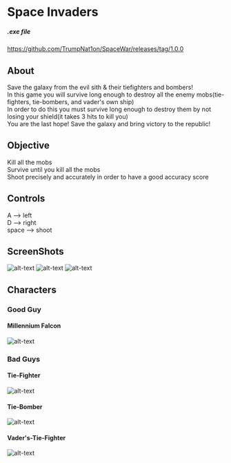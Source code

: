 # Space Invaders

##### .exe file
https://github.com/TrumpNat1on/SpaceWar/releases/tag/1.0.0
## About
Save the galaxy from the evil sith & their tiefighters and bombers!  
In this game you will survive long enough to destroy all the enemy mobs(tie-fighters, tie-bombers, and vader's own ship)  
In order to do this you must survive long enough to destroy them by not losing your shield(it takes 3 hits to kill you)  
You are the last hope! Save the galaxy and bring victory to the republic!

## Objective
Kill all the mobs  
Survive until you kill all the mobs  
Shoot precisely and accurately in order to have a good accuracy score

## Controls
A --> left  
D --> right  
space --> shoot  

## ScreenShots
![alt-text](https://raw.github.com/TrumpNat1on/SpaceWar/master/images/StartScreen.PNG "Start Screen")
![alt-text](https://raw.github.com/TrumpNat1on/SpaceWar/master/images/MidScreen.PNG "Mid Screen")
![alt-text](https://raw.github.com/TrumpNat1on/SpaceWar/master/images/EndScreen.PNG "End Screen")

## Characters

### Good Guy
#### Millennium Falcon
![alt-text](https://raw.github.com/TrumpNat1on/SpaceWar/master/images/falcon.png "Millennium Falcon")  

### Bad Guys
#### Tie-Fighter
![alt-text](https://raw.github.com/TrumpNat1on/SpaceWar/master/images/Tiefighter.png "Tie-Fighter") 
#### Tie-Bomber
![alt-text](https://raw.github.com/TrumpNat1on/SpaceWar/master/images/tie_bomber.png "Tie-Bomber")  
#### Vader's-Tie-Fighter
![alt-text](https://raw.github.com/TrumpNat1on/SpaceWar/master/images/v_tie_fighter.png "Vader's-Tie-Fighter")  

